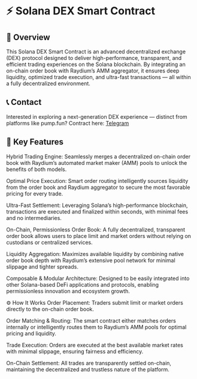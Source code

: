 # ⚡ Solana DEX Smart Contract

## 📖 Overview

This Solana DEX Smart Contract is an advanced decentralized exchange (DEX) protocol designed to deliver high-performance, transparent, and efficient trading experiences on the Solana blockchain. By integrating an on-chain order book with Raydium’s AMM aggregator, it ensures deep liquidity, optimized trade execution, and ultra-fast transactions — all within a fully decentralized environment.

## 📞 Contact

Interested in exploring a next-generation DEX experience — distinct from platforms like pump.fun? 
Contract here: [Telegram](https://t.me/smartec414) 

## 🚀 Key Features

Hybrid Trading Engine:
Seamlessly merges a decentralized on-chain order book with Raydium’s automated market maker (AMM) pools to unlock the benefits of both models.

Optimal Price Execution:
Smart order routing intelligently sources liquidity from the order book and Raydium aggregator to secure the most favorable pricing for every trade.

Ultra-Fast Settlement:
Leveraging Solana’s high-performance blockchain, transactions are executed and finalized within seconds, with minimal fees and no intermediaries.

On-Chain, Permissionless Order Book:
A fully decentralized, transparent order book allows users to place limit and market orders without relying on custodians or centralized services.

Liquidity Aggregation:
Maximizes available liquidity by combining native order book depth with Raydium’s extensive pool network for minimal slippage and tighter spreads.

Composable & Modular Architecture:
Designed to be easily integrated into other Solana-based DeFi applications and protocols, enabling permissionless innovation and ecosystem growth.

⚙️ How It Works
Order Placement:
Traders submit limit or market orders directly to the on-chain order book.

Order Matching & Routing:
The smart contract either matches orders internally or intelligently routes them to Raydium’s AMM pools for optimal pricing and liquidity.

Trade Execution:
Orders are executed at the best available market rates with minimal slippage, ensuring fairness and efficiency.

On-Chain Settlement:
All trades are transparently settled on-chain, maintaining the decentralized and trustless nature of the platform.
